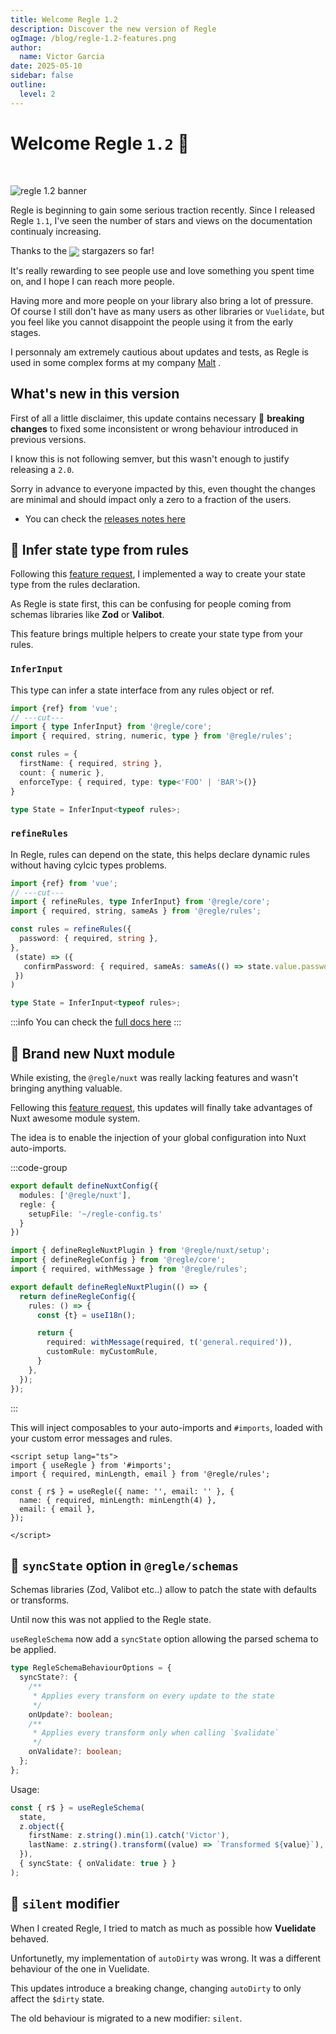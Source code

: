```yaml
---
title: Welcome Regle 1.2
description: Discover the new version of Regle
ogImage: /blog/regle-1.2-features.png
author:
  name: Victor Garcia
date: 2025-05-10
sidebar: false
outline:
  level: 2
---
```



# Welcome Regle `1.2` 👋

<br/>

![regle 1.2 banner](/blog/regle-1.2-banner.png)


Regle is beginning to gain some serious traction recently. Since I released Regle `1.1`, I've seen the number of stars and views on the documentation continualy increasing.

Thanks to the <img style="display:inline; vertical-align: middle" src="https://img.shields.io/github/stars/victorgarciaesgi/regle"/> stargazers so far!

It's really rewarding to see people use and love something you spent time on, and I hope I can reach more people.

Having more and more people on your library also bring a lot of pressure.   
Of course I still don't have as many users as other libraries or `Vuelidate`, but you feel like you cannot disappoint the people using it from the early stages.  

I personnaly am extremely cautious about updates and tests, as Regle is used in some complex forms at my company [Malt](https://malt.fr) <span data-title='malt'></span>.



## What's new in this version

First of all a little disclaimer, this update contains necessary 🚨 **breaking changes** to fixed some inconsistent or wrong behaviour introduced in previous versions.

I know this is not following semver, but this wasn't enough to justify releasing a `2.0`.

Sorry in advance to everyone impacted by this, even thought the changes are minimal and should impact only a zero to a fraction of the users.

- You can check the [releases notes here](https://github.com/victorgarciaesgi/regle/releases/tag/v1.2.0)


## 💅 Infer state type from rules

Following this [feature request](https://github.com/victorgarciaesgi/regle/issues/104), I implemented a way to create your state type from the rules declaration.

As Regle is state first, this can be confusing for people coming from schemas libraries like **Zod** or **Valibot**.

This feature brings multiple helpers to create your state type from your rules.

### `InferInput`

This type can infer a state interface from any rules object or ref.

```ts twoslash
import {ref} from 'vue';
// ---cut---
import { type InferInput} from '@regle/core';
import { required, string, numeric, type } from '@regle/rules';

const rules = {
  firstName: { required, string },
  count: { numeric },
  enforceType: { required, type: type<'FOO' | 'BAR'>()}
}

type State = InferInput<typeof rules>;

```

### `refineRules`

In Regle, rules can depend on the state, this helps declare dynamic rules without having cylcic types problems.  


```ts twoslash
import {ref} from 'vue';
// ---cut---
import { refineRules, type InferInput} from '@regle/core';
import { required, string, sameAs } from '@regle/rules';

const rules = refineRules({
  password: { required, string },
}, 
 (state) => ({
   confirmPassword: { required, sameAs: sameAs(() => state.value.password) }
 })
)

type State = InferInput<typeof rules>;
```



:::info
You can check the [full docs here](/typescript/infer-state-from-rules)
:::


## 🧩 Brand new Nuxt module <span data-title='nuxt'></span>

While existing, the `@regle/nuxt` was really lacking features and wasn't bringing anything valuable.

Fellowing this [feature request](https://github.com/victorgarciaesgi/regle/issues/117), this updates will finally take advantages of Nuxt awesome module system.

The idea is to enable the injection of your global configuration into Nuxt auto-imports.


:::code-group

```ts [nuxt.config.ts]
export default defineNuxtConfig({
  modules: ['@regle/nuxt'],
  regle: {
    setupFile: '~/regle-config.ts'
  }
})
```

```ts [regle-config.ts]
import { defineRegleNuxtPlugin } from '@regle/nuxt/setup';
import { defineRegleConfig } from '@regle/core';
import { required, withMessage } from '@regle/rules';

export default defineRegleNuxtPlugin(() => {
  return defineRegleConfig({
    rules: () => {
      const {t} = useI18n();

      return {
        required: withMessage(required, t('general.required')),
        customRule: myCustomRule,
      }
    },
  });
});

```
:::

This will inject composables to your auto-imports and `#imports`, loaded with your custom error messages and rules.


```vue [app.vue] {2}
<script setup lang="ts">
import { useRegle } from '#imports';
import { required, minLength, email } from '@regle/rules';

const { r$ } = useRegle({ name: '', email: '' }, {
  name: { required, minLength: minLength(4) },
  email: { email },
});

</script>
```


## 🔄 `syncState` option in `@regle/schemas`

Schemas libraries (Zod, Valibot etc..) allow to patch the state with defaults or transforms.

Until now this was not applied to the Regle state. 

`useRegleSchema` now add a `syncState` option allowing the parsed schema to be applied.

```ts
type RegleSchemaBehaviourOptions = {
  syncState?: {
    /**
     * Applies every transform on every update to the state
     */
    onUpdate?: boolean;
    /**
     * Applies every transform only when calling `$validate`
     */
    onValidate?: boolean;
  };
};
```

Usage: 

```ts
const { r$ } = useRegleSchema(
  state,
  z.object({
    firstName: z.string().min(1).catch('Victor'),
    lastName: z.string().transform((value) => `Transformed ${value}`),
  }),
  { syncState: { onValidate: true } }
);
```


## 🤫 `silent` modifier

When I created Regle, I tried to match as much as possible how **Vuelidate** behaved.

Unfortunetly, my implementation of `autoDirty` was wrong. It was a different behaviour of the one in Vuelidate.

This updates introduce a breaking change, changing `autoDirty` to only affect the `$dirty` state.

The old behaviour is migrated to a new modifier: `silent`.